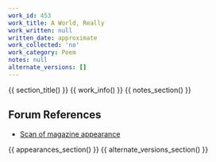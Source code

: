 ```yaml
---
work_id: 453
work_title: A World, Really
work_written: null
written_date: approximate
work_collected: 'no'
work_category: Poem
notes: null
alternate_versions: []
---
```


{{ section_title() }}
{{ work_info() }}
{{ notes_section() }}
## Forum References
- [Scan of magazine appearance](https://bukowskiforum.com/threads/a-world-really-wormwood-review-no-21-1966.12740/)

{{ appearances_section() }}
{{ alternate_versions_section() }}